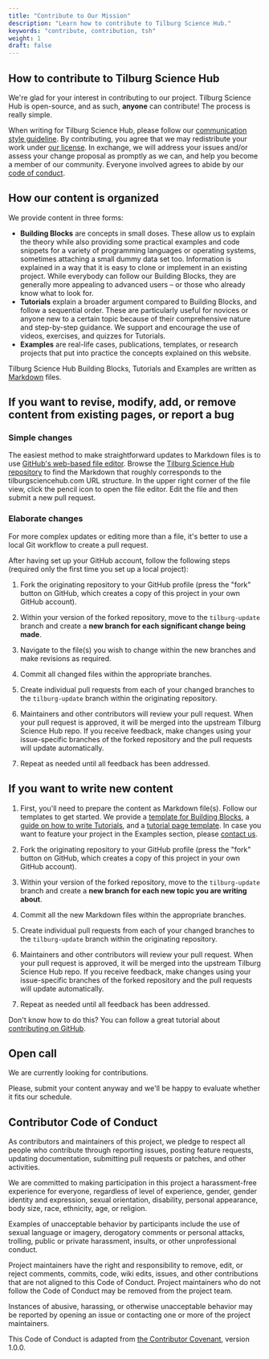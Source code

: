 ```yaml
---
title: "Contribute to Our Mission"
description: "Learn how to contribute to Tilburg Science Hub."
keywords: "contribute, contribution, tsh"
weight: 1
draft: false
---
```


## How to contribute to Tilburg Science Hub

We're glad for your interest in contributing to our project. Tilburg Science Hub is open-source, and as such, **anyone** can contribute! The process is really simple.

When writing for Tilburg Science Hub, please follow our [communication style guideline](../style-guide). By contributing, you agree that we may redistribute your work under [our license](/about#license). In exchange, we will address your issues and/or assess your change proposal as promptly as we can, and help you become a member of our community. Everyone involved agrees to abide by our [code of conduct](#contributor-code-of-conduct).

## How our content is organized

We provide content in three forms:

- **Building Blocks** are concepts in small doses. These allow us to explain the theory while also providing some practical examples and code snippets for a variety of programming languages or operating systems, sometimes attaching a small dummy data set too. Information is explained in a way that it is easy to clone or implement in an existing project. While everybody can follow our Building Blocks, they are generally more appealing to advanced users – or those who already know what to look for.
- **Tutorials** explain a broader argument compared to Building Blocks, and follow a sequential order. These are particularly useful for novices or anyone new to a certain topic because of their comprehensive nature and step-by-step guidance. We support and encourage the use of videos, exercises, and quizzes for Tutorials.
- **Examples** are real-life cases, publications, templates, or research projects that put into practice the concepts explained on this website.

Tilburg Science Hub Building Blocks, Tutorials and Examples are written as [Markdown](https://guides.github.com/features/mastering-markdown/) files.

## If you want to revise, modify, add, or remove content from existing pages, or report a bug

### Simple changes

The easiest method to make straightforward updates to Markdown files is to use [GitHub's web-based file editor](https://help.github.com/en/articles/editing-files-in-your-repository). Browse the [Tilburg Science Hub repository](https://github.com/tilburgsciencehub/tsh-website/) to find the Markdown that roughly corresponds to the tilburgsciencehub.com URL structure. In the upper right corner of the file view, click the pencil icon to open the file editor. Edit the file and then submit a new pull request.

### Elaborate changes

For more complex updates or editing more than a file, it's better to use a local Git workflow to create a pull request.

After having set up your GitHub account, follow the following steps (required only the first time you set up a local project):

1. Fork the originating repository to your GitHub profile (press the "fork" button
on GitHub, which creates a copy of this project in your own GitHub account).

2. Within your version of the forked repository, move to the `tilburg-update` branch and create a **new branch for each significant change being made**.

3. Navigate to the file(s) you wish to change within the new branches and make revisions as required.

4. Commit all changed files within the appropriate branches.

5. Create individual pull requests from each of your changed branches to the `tilburg-update` branch within the originating repository.

6. Maintainers and other contributors will review your pull request. When your pull request is approved, it will be merged into the upstream Tilburg Science Hub repo. If you receive feedback, make changes using your issue-specific branches of the forked repository and the pull requests will update automatically.

7. Repeat as needed until all feedback has been addressed.


## If you want to write new content

1. First, you'll need to prepare the content as Markdown file(s). Follow our templates to get started. We provide a [template for Building Blocks](../building-block-shell), a [guide on how to write Tutorials](../create-tutorial), and a [tutorial page template](../tutorial-shell). In case you want to feature your project in the Examples section, please [contact us](/about).

2. Fork the originating repository to your GitHub profile (press the "fork" button
on GitHub, which creates a copy of this project in your own GitHub account).

3. Within your version of the forked repository, move to the `tilburg-update` branch and
create a **new branch for each new topic you are writing about**.

4. Commit all the new Markdown files within the appropriate branches.

5. Create individual pull requests from each of your changed branches to the `tilburg-update` branch within the originating repository.

6. Maintainers and other contributors will review your pull request. When your pull request is approved, it will be merged into the upstream Tilburg Science Hub repo. If you receive feedback, make changes using your issue-specific branches of the forked repository and the pull requests will update automatically.

7. Repeat as needed until all feedback has been addressed.

Don't know how to do this? You can follow a great tutorial about [contributing on GitHub](https://github.com/firstcontributions/first-contributions).

## Open call

We are currently looking for contributions.

<!-- The topics we are most interested in are exhibited in [our content roadmap](). -->

Please, submit your content anyway and we'll be happy to evaluate whether it fits our schedule.

## Contributor Code of Conduct

As contributors and maintainers of this project, we pledge to respect all people who contribute through reporting issues, posting feature requests, updating documentation, submitting pull requests or patches, and other activities.

We are committed to making participation in this project a harassment-free experience for everyone, regardless of level of experience, gender, gender identity and expression, sexual orientation, disability, personal appearance, body size, race, ethnicity, age, or religion.

Examples of unacceptable behavior by participants include the use of sexual language or imagery, derogatory comments or personal attacks, trolling, public or private harassment, insults, or other unprofessional conduct.

Project maintainers have the right and responsibility to remove, edit, or reject comments, commits, code, wiki edits, issues, and other contributions that are not aligned to this Code of Conduct. Project maintainers who do not follow the Code of Conduct may be removed from the project team.

Instances of abusive, harassing, or otherwise unacceptable behavior may be reported by opening an issue or contacting one or more of the project maintainers.

This Code of Conduct is adapted from [the Contributor Covenant](http://contributor-covenant.org/version/1/0/0/), version 1.0.0.
